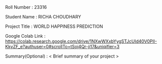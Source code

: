 Roll Number       :   23316

Student Name      :   RICHA CHOUDHARY

Project Title     :   WORLD HAPPINESS PREDICTION

Google Colab Link :   https://colab.research.google.com/drive/1NXwWXxbYygSTJcUId40V0PlI-KkyZF_e?authuser=0#scrollTo=tSoj4Qr-ji17&uniqifier=3

Summary(Optional) :   < Brief summary of your project >
